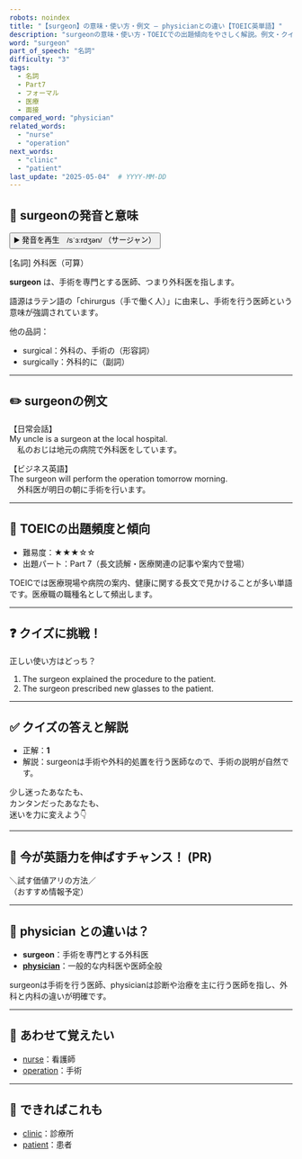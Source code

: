 ```yaml
---
robots: noindex
title: "【surgeon】の意味・使い方・例文 ― physicianとの違い【TOEIC英単語】"
description: "surgeonの意味・使い方・TOEICでの出題傾向をやさしく解説。例文・クイズ付きでphysicianとの違いもわかりやすく学べます。"
word: "surgeon"
part_of_speech: "名詞"
difficulty: "3"
tags:
  - 名詞
  - Part7
  - フォーマル
  - 医療
  - 面接
compared_word: "physician"
related_words:
  - "nurse"
  - "operation"
next_words:
  - "clinic"
  - "patient"
last_update: "2025-05-04"  # YYYY-MM-DD
---
```


## 🔰 surgeonの発音と意味

<button class="play-audio" onclick="playTTS('surgeon')">
  <span class="play-audio-main">
    ▶️ 発音を再生　/sˈɜːrdʒən/
  </span>
  <span class="play-audio-sub">
    （サージャン）
  </span>
</button>

[名詞] 外科医（可算）

**surgeon** は、手術を専門とする医師、つまり外科医を指します。

語源はラテン語の「chirurgus（手で働く人）」に由来し、手術を行う医師という意味が強調されています。

他の品詞：  
- surgical：外科の、手術の（形容詞）
- surgically：外科的に（副詞）

---

## ✏️ surgeonの例文

【日常会話】  
My uncle is a surgeon at the local hospital.  
　私のおじは地元の病院で外科医をしています。

【ビジネス英語】  
The surgeon will perform the operation tomorrow morning.  
　外科医が明日の朝に手術を行います。

---

## 🎯 TOEICの出題頻度と傾向

- 難易度：★★★☆☆
- 出題パート：Part 7（長文読解・医療関連の記事や案内で登場）

TOEICでは医療現場や病院の案内、健康に関する長文で見かけることが多い単語です。医療職の職種名として頻出します。

---

## ❓ クイズに挑戦！

正しい使い方はどっち？

1. The surgeon explained the procedure to the patient.  
2. The surgeon prescribed new glasses to the patient.

---

## ✅ クイズの答えと解説

- 正解：**1**
- 解説：surgeonは手術や外科的処置を行う医師なので、手術の説明が自然です。

少し迷ったあなたも、  
カンタンだったあなたも、  
迷いを力に変えよう👇️

---

## 🚀 今が英語力を伸ばすチャンス！ (PR)

<div class="info-center">
＼試す価値アリの方法／<br>  
（おすすめ情報予定）
</div>

---

## 🤔  physician との違いは？

- **surgeon**：手術を専門とする外科医
- **[physician](/physician)**：一般的な内科医や医師全般

surgeonは手術を行う医師、physicianは診断や治療を主に行う医師を指し、外科と内科の違いが明確です。

---

## 🧩 あわせて覚えたい

- [nurse](/nurse)：看護師
- [operation](/operation)：手術

---

## 📖 できればこれも

- [clinic](/clinic)：診療所
- [patient](/patient)：患者

<!-- cvid: aid03_bid19 -->

